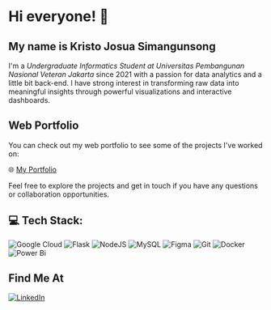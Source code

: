 # Hi everyone! 👋

## My name is **Kristo Josua Simangunsong**

I'm a *Undergraduate Informatics Student at Universitas Pembangunan Nasional Veteran Jakarta* since 2021 with a passion for data analytics and a little bit back-end. I have strong interest in transforming raw data into meaningful insights through powerful visualizations and interactive dashboards.

## Web Portfolio

You can check out my web portfolio to see some of the projects I've worked on:

🌐 [My Portfolio](https://kristojosuas.github.io/)

Feel free to explore the projects and get in touch if you have any questions or collaboration opportunities.

## 💻 Tech Stack:
![Google Cloud](https://img.shields.io/badge/GoogleCloud-%234285F4.svg?style=for-the-badge&logo=google-cloud&logoColor=white) ![Flask](https://img.shields.io/badge/flask-%23000.svg?style=for-the-badge&logo=flask&logoColor=white) ![NodeJS](https://img.shields.io/badge/node.js-6DA55F?style=for-the-badge&logo=node.js&logoColor=white) ![MySQL](https://img.shields.io/badge/mysql-4479A1.svg?style=for-the-badge&logo=mysql&logoColor=white) ![Figma](https://img.shields.io/badge/figma-%23F24E1E.svg?style=for-the-badge&logo=figma&logoColor=white) ![Git](https://img.shields.io/badge/git-%23F05033.svg?style=for-the-badge&logo=git&logoColor=white) ![Docker](https://img.shields.io/badge/docker-%230db7ed.svg?style=for-the-badge&logo=docker&logoColor=white) ![Power Bi](https://img.shields.io/badge/power_bi-F2C811?style=for-the-badge&logo=powerbi&logoColor=black)

## Find Me At
[![LinkedIn](https://img.shields.io/badge/LinkedIn-%230077B5.svg?logo=linkedin&logoColor=white)](https://linkedin.com/in/kristojosuas) 

